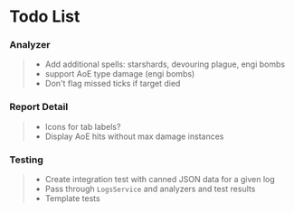 # Todo List

### Analyzer
> - Add additional spells: starshards, devouring plague, engi bombs
> - support AoE type damage (engi bombs)
> - Don't flag missed ticks if target died

### Report Detail
> - Icons for tab labels?
> - Display AoE hits without max damage instances

### Testing
> - Create integration test with canned JSON data for a given log
> - Pass through `LogsService` and analyzers and test results
> - Template tests 
